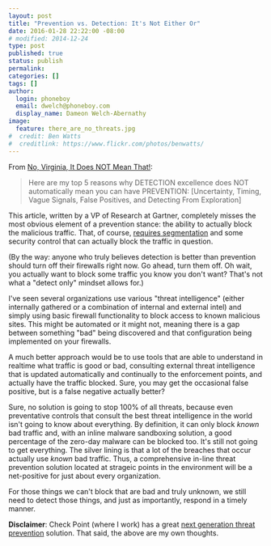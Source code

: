 ```yaml
---
layout: post
title: "Prevention vs. Detection: It's Not Either Or"
date: 2016-01-28 22:22:00 -08:00
# modified: 2014-12-24
type: post
published: true
status: publish
permalink: 
categories: []
tags: []
author:
  login: phoneboy
  email: dwelch@phoneboy.com
  display_name: Dameon Welch-Abernathy
image:
  feature: there_are_no_threats.jpg
#  credit: Ben Watts
#  creditlink: https://www.flickr.com/photos/benwatts/
---
```

From [No, Virginia, It Does NOT Mean That!](http://blogs.gartner.com/anton-chuvakin/2016/01/25/no-virginia-it-does-not-mean-that/): 

> Here are my top 5 reasons why DETECTION excellence does NOT automatically mean you can have PREVENTION: [Uncertainty, Timing, Vague Signals, False Positives, and Detecting From Exploration]

This article, written by a VP of Research at Gartner, completely misses the most obvious element of a prevention stance: the ability to actually block the malicious traffic. That, of course, [requires segmentation](http://securitytheater.phoneboy.com/2015/08/06/all-the-security-tools-in-the-world-wont-help-if-you-dont-do-this/) and some security control that can actually block the traffic in question.

(By the way: anyone who truly believes detection is better than prevention should turn off their firewalls right now. Go ahead, turn them off. Oh wait, you actually want to block some traffic you know you don't want? That's not what a "detect only" mindset allows for.)

I've seen several organizations use various "threat intelligence" (either internally gathered or a combination of internal and external intel) and simply using basic firewall functionality to block access to known malicious sites. This might be automated or it might not, meaning there is a gap between something "bad" being discovered and that configuration being implemented on your firewalls.

A much better approach would be to use tools that are able to understand in realtime what traffic is good or bad, consulting external threat intelligence that is updated automatically and continually to the enforcement points, and actually have the traffic blocked. Sure, you may get the occasional false positive, but is a false negative actually better?

Sure, no solution is going to stop 100% of all threats, because even preventative controls that consult the best threat intelligence in the world isn't going to know about everything. By definition, it can only block *known* bad traffic and, with an inline malware sandboxing solution, a good percentage of the zero-day malware can be blocked too. It's still not going to get everything. The silver lining is that a lot of the breaches that occur actually use *known* bad traffic. Thus, a comprehensive in-line threat prevention solution located at strageic points in the environment will be a net-positive for just about every organization.

For those things we can't block that are bad and truly unknown, we still need to detect those things, and just as importantly, respond in a timely manner.

**Disclaimer**: Check Point (where I work) has a great [next generation threat prevention](http://www.checkpoint.com/products-solutions/threat-prevention/) solution. That said, the above are my own thoughts.


